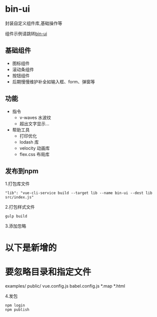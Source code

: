 # bin-ui

封装自定义组件库,基础操作等

组件示例请跳转[bin-ui](https://wangbin3162.github.io/bin-ui-doc/)

## 基础组件

- 图标组件
- 滚动条组件
- 按钮组件
- 后期慢慢维护补全如输入框、form、弹窗等

## 功能

- 指令
  - v-waves 水波纹
  - 超出文字显示...
- 帮助工具
  - 打印优化
  - lodash 库
  - velocity 动画库
  - flex.css 布局库


## 发布到npm

1.打包库文件

    "lib": "vue-cli-service build --target lib --name bin-ui --dest lib src/index.js"
    
2.打包样式文件

    gulp build
    
3.添加忽略

   # 以下是新增的
   # 要忽略目录和指定文件
   examples/
   public/
   vue.config.js
   babel.config.js
   *.map
   *.html
   
4.发包 

    npm login 
    npm publish

